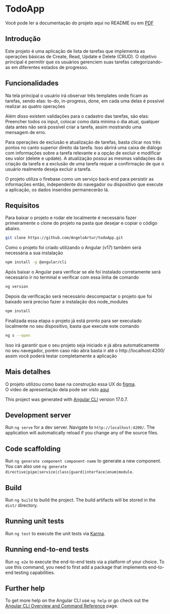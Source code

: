 # TodoApp
Você pode ler a documentação do projeto aqui no README ou em [PDF](https://github.com/AngeloArtur/todoApp/blob/main/documentation/Documentation.pdf)
## Introdução
Este projeto é uma aplicação de lista de tarefas que implementa as operações básicas de Create, Read, Update e Delete (CRUD). O objetivo principal é permitir que os usuários gerenciem suas tarefas categorizando-as em diferentes estados de progresso.

## Funcionalidades
Na tela principal o usuário irá observar três templates onde ficam as tarefas, sendo elas: to-do, in-progress, done, em cada uma delas é possível realizar as quatro operações

Além disso existem validações para o cadastro das tarefas, são elas: Preencher todos os input, colocar como data mínima o dia atual, qualquer data antes não será possível criar a tarefa, assim mostrando uma mensagem de erro.

Para operações de exclusão e atualização de tarefas, basta clicar nos três pontos no canto superior direito da tarefa. Isso abrirá uma caixa de diálogo com informações sobre a tarefa relevante e a opção de excluir e modificar seu valor (delete e update). A atualização possui as mesmas validações da criação da tarefa e a exclusão de uma tarefa requer a confirmação de que o usuário realmente deseja excluir a tarefa.

O projeto utiliza o firebase como um serviço back-end para persistir as informações então, independente do navegador ou dispositivo que execute a aplicação, os dados inseridos permanecerão lá.

## Requisitos
Para baixar o projeto e rodar ele localmente é necessário fazer primeiramente o clone do projeto na pasta que desejar e copiar o código abaixo.

```bash
git clone https://github.com/AngeloArtur/todoApp.git
```


Como o projeto foi criado utilizando o Angular (v17) também será necessária a sua instalação

```bash
npm install -g @angular/cli
```

Após baixar o Angular para verificar se ele foi instalado corretamente será necessário ir no terminal e verificar com essa linha de comando

```bash
ng version
```

Depois da verificação será necessário descompactar o projeto que foi baixado será preciso fazer a instalação dos node_modules

```bash
npm install
```
 
Finalizada essa etapa o projeto já está pronto para ser executado localmente no seu dispositivo, basta que execute este comando

```bash
ng s --open
```

Isso irá garantir que o seu projeto seja iniciado e já abra automaticamente no seu navegador, porém caso não abra basta ir até o http://localhost:4200/ assim você poderá testar completamente a aplicação

## Mais detalhes
O projeto utilizou como base na construção essa UX do [figma](https://www.figma.com/design/EByh5RA16ZvVxPXMxOAWWa/To-do-list-dashboard-(Freebie)-(Community)?node-id=1-592&t=zVIKH9i7OOhNCdcB-0).
</br>
O vídeo de apresentação dela pode ser visto [aqui](https://youtu.be/1VJ0wQU5gLM)

This project was generated with [Angular CLI](https://github.com/angular/angular-cli) version 17.0.7.

## Development server

Run `ng serve` for a dev server. Navigate to `http://localhost:4200/`. The application will automatically reload if you change any of the source files.

## Code scaffolding

Run `ng generate component component-name` to generate a new component. You can also use `ng generate directive|pipe|service|class|guard|interface|enum|module`.

## Build

Run `ng build` to build the project. The build artifacts will be stored in the `dist/` directory.

## Running unit tests

Run `ng test` to execute the unit tests via [Karma](https://karma-runner.github.io).

## Running end-to-end tests

Run `ng e2e` to execute the end-to-end tests via a platform of your choice. To use this command, you need to first add a package that implements end-to-end testing capabilities.

## Further help

To get more help on the Angular CLI use `ng help` or go check out the [Angular CLI Overview and Command Reference](https://angular.io/cli) page.
